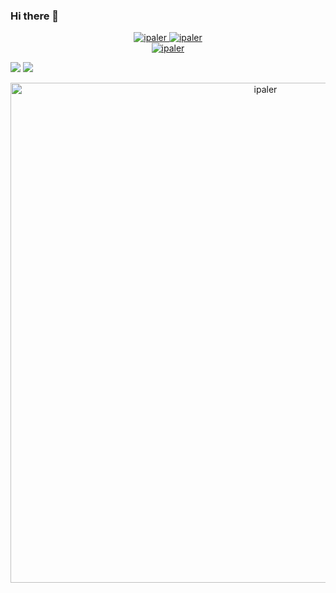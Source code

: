 ### Hi there 👋

<!--
**ipaler/ipaler** is a ✨ _special_ ✨ repository because its `README.md` (this file) appears on your GitHub profile.

Here are some ideas to get you started:

- 🔭 I’m currently working on ...
- 🌱 I’m currently learning ...
- 👯 I’m looking to collaborate on ...
- 🤔 I’m looking for help with ...
- 💬 Ask me about ...
- 📫 How to reach me: ...
- 😄 Pronouns: ...
- ⚡ Fun fact: ...
-->

<div align="center">
    <a href="#">
    <img src="https://github-readme-stats.vercel.app/api?username=ipaler&show_icons=true&hide_border=true&include_all_commits=true&line_height=25&theme=flag-india&locale=cn" alt="ipaler"/>
    </a>
    <a href="#">
    <img src="https://github-readme-stats.vercel.app/api/top-langs?username=ipaler&show_icons=true&hide_border=true&hide_title=true&line_height=25&theme=flag-india&locale=cn&layout=compact" alt="ipaler"/>
    </a>
</div>

<div align="center">
    <a href="#">
    <img src="https://github-readme-streak-stats.herokuapp.com/?user=ipaler&theme=flag-india" alt="ipaler"/>
    </a>
</div>

[![](https://github-readme-stats.vercel.app/api/pin/?username=ipaler&repo=images&theme=flag-india)](https://github.com/ipaler/images)
[![](https://github-readme-stats.vercel.app/api/pin/?username=ipaler&repo=ipaler.github.io&theme=flag-india)](https://github.com/ipaler/ipaler.github.io)

<div align="center">
    <a href="#">
    <img src="https://github-profile-trophy.vercel.app/?username=ipaler&theme=flag-india" width="800" alt="ipaler"/>
    </a>
</div>
